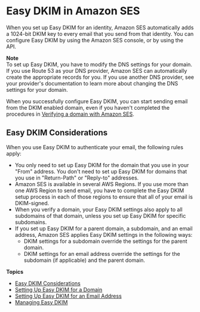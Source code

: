 # Easy DKIM in Amazon SES<a name="send-email-authentication-dkim-easy"></a>

When you set up Easy DKIM for an identity, Amazon SES automatically adds a 1024\-bit DKIM key to every email that you send from that identity\. You can configure Easy DKIM by using the Amazon SES console, or by using the API\.

**Note**  
To set up Easy DKIM, you have to modify the DNS settings for your domain\. If you use Route 53 as your DNS provider, Amazon SES can automatically create the appropriate records for you\. If you use another DNS provider, see your provider's documentation to learn more about changing the DNS settings for your domain\.

When you successfully configure Easy DKIM, you can start sending email from the DKIM enabled domain, even if you haven't completed the procedures in [Verifying a domain with Amazon SES](verify-domain-procedure.md)\.

## Easy DKIM Considerations<a name="send-email-authentication-dkim-easy-considerations"></a>

When you use Easy DKIM to authenticate your email, the following rules apply:
+ You only need to set up Easy DKIM for the domain that you use in your "From" address\. You don't need to set up Easy DKIM for domains that you use in "Return\-Path" or "Reply\-to" addresses\.
+ Amazon SES is available in several AWS Regions\. If you use more than one AWS Region to send email, you have to complete the Easy DKIM setup process in each of those regions to ensure that all of your email is DKIM\-signed\.
+ When you verify a domain, your Easy DKIM settings also apply to all subdomains of that domain, unless you set up Easy DKIM for specific subdomains\.
+ If you set up Easy DKIM for a parent domain, a subdomain, and an email address, Amazon SES applies Easy DKIM settings in the following ways:
  + DKIM settings for a subdomain override the settings for the parent domain\.
  + DKIM settings for an email address override the settings for the subdomain \(if applicable\) and the parent domain\.

**Topics**
+ [Easy DKIM Considerations](#send-email-authentication-dkim-easy-considerations)
+ [Setting Up Easy DKIM for a Domain](send-email-authentication-dkim-easy-setup-domain.md)
+ [Setting Up Easy DKIM for an Email Address](send-email-authentication-dkim-easy-setup-email.md)
+ [Managing Easy DKIM](send-email-authentication-dkim-easy-managing.md)
